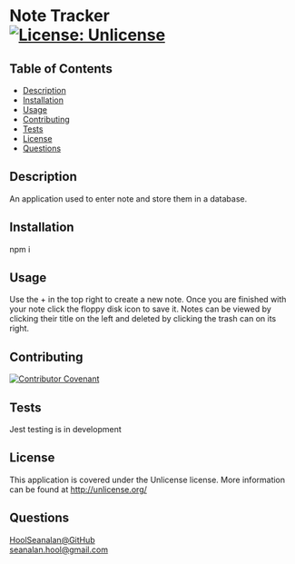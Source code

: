 # Note Tracker<br>[![License: Unlicense](https://img.shields.io/badge/license-Unlicense-blue.svg)](http://unlicense.org/)
## Table of Contents
* [Description](#description)
* [Installation](#installation)
* [Usage](#usage)
* [Contributing](#contributing)
* [Tests](#tests)
* [License](#license)
* [Questions](#questions)
## Description
An application used to enter note and store them in a database.
## Installation
npm i
## Usage
Use the + in the top right to create a new note. Once you are finished with your note click the floppy disk icon to save it. Notes can be viewed by clicking their title on the left and deleted by clicking the trash can on its right.
## Contributing
[![Contributor Covenant](https://img.shields.io/badge/Contributor%20Covenant-2.1-4baaaa.svg)](code_of_conduct.md)
## Tests
Jest testing is in development
## License
  This application is covered under the Unlicense license. More information can be found at <http://unlicense.org/>
## Questions
[HoolSeanalan@GitHub](https://github.com/HoolSeanalan)<br>
<seanalan.hool@gmail.com>